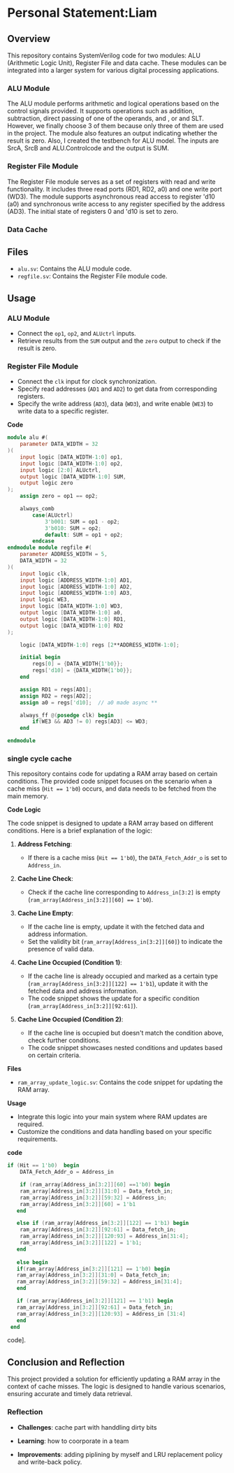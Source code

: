 # Personal Statement:Liam

## Overview

This repository contains SystemVerilog code for two modules: ALU (Arithmetic Logic Unit), Register File and data cache. These modules can be integrated into a larger system for various digital processing applications.


### ALU Module

The ALU module performs arithmetic and logical operations based on the control signals provided. It supports operations such as addition, subtraction, direct passing of one of the operands, and , or and SLT. However, we finally choose 3 of them because only three of them are used in the project. The module also features an output indicating whether the result is zero. Also, I created the testbench for ALU model. The inputs are SrcA, SrcB and ALU.Controlcode and the output is SUM. 





### Register File Module

The Register File module serves as a set of registers with read and write functionality. It includes three read ports (RD1, RD2, a0) and one write port (WD3). The module supports asynchronous read access to register 'd10 (a0) and synchronous write access to any register specified by the address (AD3). The initial state of registers 0 and 'd10 is set to zero.

### Data Cache



## Files

- `alu.sv`: Contains the ALU module code.
- `regfile.sv`: Contains the Register File module code.

## Usage

### ALU Module

- Connect the `op1`, `op2`, and `ALUctrl` inputs.
- Retrieve results from the `SUM` output and the `zero` output to check if the result is zero.

### Register File Module

- Connect the `clk` input for clock synchronization.
- Specify read addresses (`AD1` and `AD2`) to get data from corresponding registers.
- Specify the write address (`AD3`), data (`WD3`), and write enable (`WE3`) to write data to a specific register.

**Code**
``` verilog
module alu #(
    parameter DATA_WIDTH = 32
)(
    input logic [DATA_WIDTH-1:0] op1,
    input logic [DATA_WIDTH-1:0] op2,
    input logic [2:0] ALUctrl,
    output logic [DATA_WIDTH-1:0] SUM,
    output logic zero
);
    assign zero = op1 == op2;

    always_comb
        case(ALUctrl)
            3'b001: SUM = op1 - op2;
            3'b010: SUM = op2;
            default: SUM = op1 + op2;
        endcase
endmodule module regfile #(
    parameter ADDRESS_WIDTH = 5,
    DATA_WIDTH = 32
)(
    input logic clk,
    input logic [ADDRESS_WIDTH-1:0] AD1,
    input logic [ADDRESS_WIDTH-1:0] AD2,
    input logic [ADDRESS_WIDTH-1:0] AD3,
    input logic WE3,
    input logic [DATA_WIDTH-1:0] WD3,
    output logic [DATA_WIDTH-1:0] a0,
    output logic [DATA_WIDTH-1:0] RD1,
    output logic [DATA_WIDTH-1:0] RD2
);

    logic [DATA_WIDTH-1:0] regs [2**ADDRESS_WIDTH-1:0];

    initial begin
        regs[0] = {DATA_WIDTH{1'b0}};
        regs['d10] = {DATA_WIDTH{1'b0}};
    end

    assign RD1 = regs[AD1];
    assign RD2 = regs[AD2];
    assign a0 = regs['d10];  // a0 made async **

    always_ff @(posedge clk) begin
        if(WE3 && AD3 != 0) regs[AD3] <= WD3;
    end

endmodule
```

### single cycle cache
This repository contains code for updating a RAM array based on certain conditions. The provided code snippet focuses on the scenario when a cache miss (`Hit == 1'b0`) occurs, and data needs to be fetched from the main memory.

**Code Logic**

The code snippet is designed to update a RAM array based on different conditions. Here is a brief explanation of the logic:

1. **Address Fetching**:
   - If there is a cache miss (`Hit == 1'b0`), the `DATA_Fetch_Addr_o` is set to `Address_in`.

2. **Cache Line Check**:
   - Check if the cache line corresponding to `Address_in[3:2]` is empty (`ram_array[Address_in[3:2]][60] == 1'b0`).

3. **Cache Line Empty**:
   - If the cache line is empty, update it with the fetched data and address information.
   - Set the validity bit (`ram_array[Address_in[3:2]][60]`) to indicate the presence of valid data.

4. **Cache Line Occupied (Condition 1)**:
   - If the cache line is already occupied and marked as a certain type (`ram_array[Address_in[3:2]][122] == 1'b1`), update it with the fetched data and address information.
   - The code snippet shows the update for a specific condition (`ram_array[Address_in[3:2]][92:61]`).

5. **Cache Line Occupied (Condition 2)**:
   - If the cache line is occupied but doesn't match the condition above, check further conditions.
   - The code snippet showcases nested conditions and updates based on certain criteria.

**Files**

- `ram_array_update_logic.sv`: Contains the code snippet for updating the RAM array.

**Usage**

- Integrate this logic into your main system where RAM updates are required.
- Customize the conditions and data handling based on your specific requirements.

**code**
``` verilog
if (Hit == 1'b0)  begin
    DATA_Fetch_Addr_o = Address_in

    if (ram_array[Address_in[3:2]][60] ==1'b0) begin
    ram_array[Address_in[3:2]][31:0] = Data_fetch_in;
    ram_array[Address_in[3:2]][59:32] = Address_in;
    ram_array[Address_in[3:2]][60] = 1'b1
   end

   else if (ram_array[Address_in[3:2]][122] == 1'b1) begin
    ram_array[Address_in[3:2]][92:61] = Data_fetch_in;
    ram_array[Address_in[3:2]][120:93] = Address_in[31:4];
    ram_array[Address_in[3:2]][122] = 1'b1;
   end
         
   else begin 
   if(ram_array[Address_in[3:2]][121] == 1'b0) begin
   ram_array[Address_in[3:2]][31:0] = Data_fetch_in;
   ram_array[Address_in[3:2]][59:32] = Address_in[31:4];
   end

   if (ram_array[Address_in[3:2]][121] == 1'b1) begin
   ram_array[Address_in[3:2]][92:61] = Data_fetch_in;
   ram_array[Address_in[3:2]][120:93] = Address_in [31:4]
   end
 end
```
code].

## Conclusion and Reflection

This project provided a solution for efficiently updating a RAM array in the context of cache misses. The logic is designed to handle various scenarios, ensuring accurate and timely data retrieval.

### Reflection

- **Challenges**: cache part with handdling dirty bits
  
- **Learning**: how to coorporate in a team

- **Improvements**: adding piplining by myself and LRU replacement policy and write-back policy.
